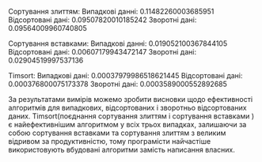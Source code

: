 Сортування злиттям:
Випадкові данні: 0.11482260003685951
Відсортовані дані: 0.09507820010185242
Зворотні дані: 0.09564009960740805

Сортування вставками:
Випадкові данні: 0.019052100367844105
Відсортовані дані: 0.00607179943472147
Зворотні дані: 0.02904519997537136

Timsort:
Випадкові дані: 0.00037979986518621445
Відсортовані дані: 0.000376800075173378
Зворотні дані: 0.0003589000552892685

За результатами вимірів можемо зробити висновки щодо ефективності алгоритмів для випадкових, відсортованих і зворотньо відсортованих даних. Timsort(поєднання сортування злиттям і сортування вставками ) є найефективнішим алгоритмом у всіх трьох випадках, залишаючи за собою сортування вставками та сортування злиттям з великим відривом за продуктивністю, тому програмісти найчастіше використовують вбудовані алгоритми замість написання власних.